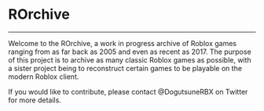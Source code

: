 # ROrchive

---

Welcome to the ROrchive, a work in progress archive of Roblox games ranging from as far back as 2005 and even as recent as 2017. The purpose of this project is to archive as many classic Roblox games as possible, with a sister project being to reconstruct certain games to be playable on the modern Roblox client.



If you would like to contribute, please contact @DogutsuneRBX on Twitter for more details.












